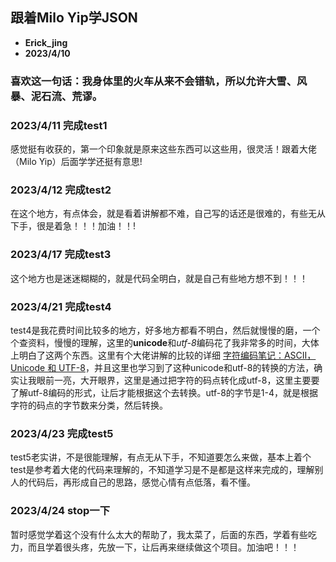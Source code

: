 ## 跟着**Milo Yip**学JSON
- **Erick_jing**
- **2023/4/10**

### 喜欢这一句话：我身体里的火车从来不会错轨，所以允许大雪、风暴、泥石流、荒谬。

### 2023/4/11 完成test1  

感觉挺有收获的，第一个印象就是原来这些东西可以这些用，很灵活！跟着大佬（Milo Yip）后面学学还挺有意思!  

### 2023/4/12 完成test2  

在这个地方，有点体会，就是看着讲解都不难，自己写的话还是很难的，有些无从下手，很是着急！！！加油！！!  

### 2023/4/17 完成test3  

这个地方也是迷迷糊糊的，就是代码全明白，就是自己有些地方想不到！！！  

### 2023/4/21 完成test4

test4是我花费时间比较多的地方，好多地方都看不明白，然后就慢慢的磨，一个个查资料，慢慢的理解，这里的**unicode**和*utf-8*编码花了我非常多的时间，大体上明白了这两个东西。这里有个大佬讲解的比较的详细 [字符编码笔记：ASCII，Unicode 和 UTF-8](https://www.ruanyifeng.com/blog/2007/10/ascii_unicode_and_utf-8.html)，并且这里也学习到了这种unicode和utf-8的转换的方法，确实让我眼前一亮，大开眼界，这里是通过把字符的码点转化成utf-8，这里主要要了解utf-8编码的形式，让后才能根据这个去转换。utf-8的字节是1-4，就是根据字符的码点的字节数来分类，然后转换。

### 2023/4/23 完成test5

test5老实讲，不是很能理解，有点无从下手，不知道要怎么来做，基本上着个test是参考着大佬的代码来理解的，不知道学习是不是都是这样来完成的，理解别人的代码后，再形成自己的思路，感觉心情有点低落，看不懂。

### 2023/4/24 stop一下

暂时感觉学着这个没有什么太大的帮助了，我太菜了，后面的东西，学着有些吃力，而且学着很头疼，先放一下，让后再来继续做这个项目。加油吧！！！
